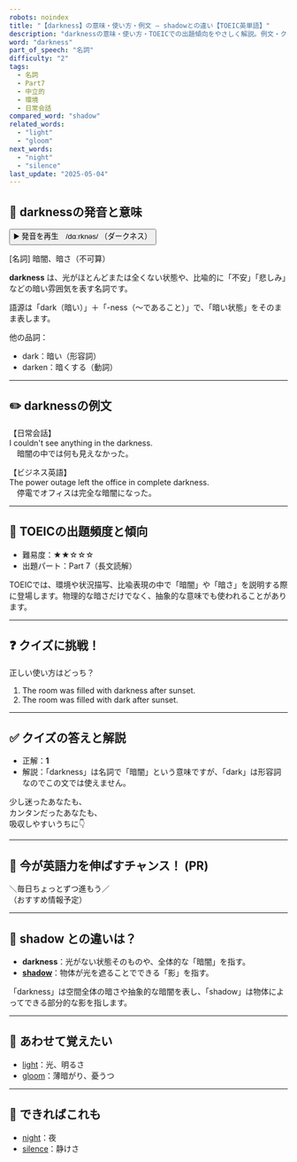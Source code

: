 ```yaml
---
robots: noindex
title: "【darkness】の意味・使い方・例文 ― shadowとの違い【TOEIC英単語】"
description: "darknessの意味・使い方・TOEICでの出題傾向をやさしく解説。例文・クイズ付きでshadowとの違いもわかりやすく学べます。"
word: "darkness"
part_of_speech: "名詞"
difficulty: "2"
tags:
  - 名詞
  - Part7
  - 中立的
  - 環境
  - 日常会話
compared_word: "shadow"
related_words:
  - "light"
  - "gloom"
next_words:
  - "night"
  - "silence"
last_update: "2025-05-04"
---
```


## 🔰 darknessの発音と意味

<button class="play-audio" onclick="playTTS('darkness')">
  <span class="play-audio-main">
    ▶️ 発音を再生　/dɑːrknəs/
  </span>
  <span class="play-audio-sub">
    （ダークネス）
  </span>
</button>

[名詞] 暗闇、暗さ（不可算）

**darkness** は、光がほとんどまたは全くない状態や、比喩的に「不安」「悲しみ」などの暗い雰囲気を表す名詞です。

語源は「dark（暗い）」＋「-ness（～であること）」で、「暗い状態」をそのまま表します。

他の品詞：  
- dark：暗い（形容詞）
- darken：暗くする（動詞）

---

## ✏️ darknessの例文

【日常会話】  
I couldn't see anything in the darkness.  
　暗闇の中では何も見えなかった。

【ビジネス英語】  
The power outage left the office in complete darkness.  
　停電でオフィスは完全な暗闇になった。

---

## 🎯 TOEICの出題頻度と傾向

- 難易度：★★☆☆☆
- 出題パート：Part 7（長文読解）

TOEICでは、環境や状況描写、比喩表現の中で「暗闇」や「暗さ」を説明する際に登場します。物理的な暗さだけでなく、抽象的な意味でも使われることがあります。

---

## ❓ クイズに挑戦！

正しい使い方はどっち？

1. The room was filled with darkness after sunset.  
2. The room was filled with dark after sunset.

---

## ✅ クイズの答えと解説

- 正解：**1**
- 解説：「darkness」は名詞で「暗闇」という意味ですが、「dark」は形容詞なのでこの文では使えません。

少し迷ったあなたも、  
カンタンだったあなたも、  
吸収しやすいうちに👇️

---

## 🚀 今が英語力を伸ばすチャンス！ (PR)

<div class="info-center">
＼毎日ちょっとずつ進もう／<br>  
（おすすめ情報予定）
</div>

---

## 🤔  shadow との違いは？

- **darkness**：光がない状態そのものや、全体的な「暗闇」を指す。
- **[shadow](/word/shadow)**：物体が光を遮ることでできる「影」を指す。

「darkness」は空間全体の暗さや抽象的な暗闇を表し、「shadow」は物体によってできる部分的な影を指します。

---

## 🧩 あわせて覚えたい

- [light](/word/light)：光、明るさ
- [gloom](/word/gloom)：薄暗がり、憂うつ

---

## 📖 できればこれも

- [night](/word/night)：夜
- [silence](/word/silence)：静けさ

<!-- cvid: aid41_bid11 -->
